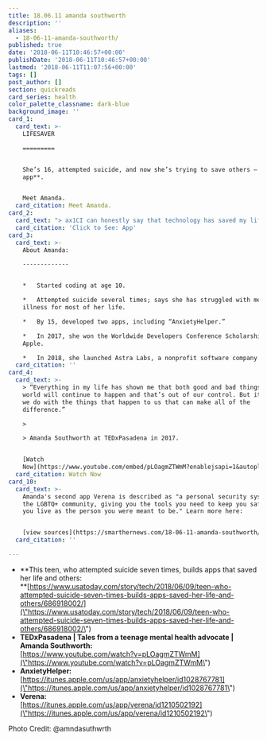 ```yaml
---
title: 18.06.11 amanda southworth
description: ''
aliases:
  - 18-06-11-amanda-southworth/
published: true
date: '2018-06-11T10:46:57+00:00'
publishDate: '2018-06-11T10:46:57+00:00'
lastmod: '2018-06-11T11:07:56+00:00'
tags: []
post_author: []
section: quickreads
card_series: health
color_palette_classname: dark-blue
background_image: ''
card_1:
  card_text: >-
    LIFESAVER

    =========


    She’s 16, attempted suicide, and now she’s trying to save others – **with an
    app**.


    Meet Amanda.
  card_citation: Meet Amanda.
card_2:
  card_text: "> ax1CI can honestly say that technology has saved my life. When I found something greater than myself, I realized that I am not just a person with a life. I am a person who has something to contribute.ax1Dn> n> Amanda Southworth on her app AnxietyHelper, which provides tools, resources, & emergency help for those suffering with depression & anxiety.nn[Click to See: App](https://itunes.apple.com/us/app/anxietyhelper/id1028767781)"
  card_citation: 'Click to See: App'
card_3:
  card_text: >-
    About Amanda:

    -------------


    *   Started coding at age 10.

    *   Attempted suicide several times; says she has struggled with mental
    illness for most of her life.

    *   By 15, developed two apps, including “AnxietyHelper.”

    *   In 2017, she won the Worldwide Developers Conference Scholarship from
    Apple.

    *   In 2018, she launched Astra Labs, a nonprofit software company.
  card_citation: ''
card_4:
  card_text: >-
    > “Everything in my life has shown me that both good and bad things in this
    world will continue to happen and that’s out of our control. But it’s what
    we do with the things that happen to us that can make all of the
    difference.”

    > 

    > Amanda Southworth at TEDxPasadena in 2017.


    [Watch
    Now](https://www.youtube.com/embed/pLOagmZTWmM?enablejsapi=1&autoplay=1&rel=0)
  card_citation: Watch Now
card_10:
  card_text: >-
    Amanda's second app Verena is described as "a personal security system for
    the LGBTQ+ community, giving you the tools you need to keep you safe while
    you live as the person you were meant to be." Learn more here:


    [view sources](https://smarthernews.com/18-06-11-amanda-southworth/)
  card_citation: ''

---
```

*   **This teen, who attempted suicide seven times, builds apps that saved her life and others:  
    **[https://www.usatoday.com/story/tech/2018/06/09/teen-who-attempted-suicide-seven-times-builds-apps-saved-her-life-and-others/686918002/](\"https://www.usatoday.com/story/tech/2018/06/09/teen-who-attempted-suicide-seven-times-builds-apps-saved-her-life-and-others/686918002/\")
*   **TEDxPasadena | Tales from a teenage mental health advocate | Amanda Southworth:**  
    [https://www.youtube.com/watch?v=pLOagmZTWmM](\"https://www.youtube.com/watch?v=pLOagmZTWmM\")
*   **AnxietyHelper:**  
    [https://itunes.apple.com/us/app/anxietyhelper/id1028767781](\"https://itunes.apple.com/us/app/anxietyhelper/id1028767781\")
*   **Verena:**  
    [https://itunes.apple.com/us/app/verena/id1210502192](\"https://itunes.apple.com/us/app/verena/id1210502192\")

Photo Credit: @amndasuthwrth